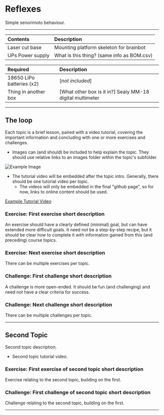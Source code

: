 # Reflexes

Simple senorimoto behaviour.

----

Contents                  |Description
:-------------------------|:-------------------------
Laser cut base            |Mounting platform skeleton for brainbot
UPs Power supply          |What is this thing? (same info as BOM.csv)

Required                  |Description
:-------------------------|:-------------------------
18650 LiPo batteries (x2) |[*not included*] 
Thing in another box      |[What other box is it in?] Sealy MM-18 digital multimeter

----

## The loop

Each topic is a brief lesson, paired with a video tutorial, covering the important information and concluding with one or more exercises and challenges.

- Images can (and should) be included to help explain the topic. They should use relative links to an images folder within the topic's subfolder.

![Example Image](first_topic/images/example.png)

- The tutorial video will be embedded after the topic intro. Generally, there should be one tutorial video per topic.
  - The videos will only be embedded in the final "github page", so for now, links to online content should be used.

[Example Tutorial Video](https://vimeo.com/429214252)

### Exercise: First exercise short description

An exercise should have a clearly defined (minimal) goal, but can have extended more difficult goals. It need not be a step-by-step recipe, but it should be clear how to complete it with information gained from this (and preceding) course topics.

### Exercise: Next exercise short description

There can be multiple exercises per topic.

### Challenge: First challenge short description

A challenge is more open-ended. It should be fun (and challenging) and need not have a clear criteria for success.

### Challenge: Next challenge short description

There can be multiple challenges per topic.

----

## Second Topic

Second topic description.

- Second topic tutorial video.

### Exercise: First exercise of second topic short description

Exercise relating to the second topic, building on the first.

### Challenge: First challenge of second topic short description

Challenge relating to the second topic, building on the first.

----

